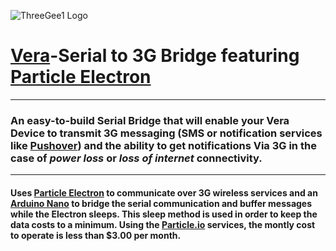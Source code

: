 ![ThreeGee1 Logo](http://www.konektedplay.com/threegee/assets/threegee-not-tripped.png "ThreeGee1 Plugin Logo")
# [Vera](http://getvera.com "getvera.com")-Serial to 3G Bridge featuring [Particle Electron](https://store.particle.io/?utm_source=ADWORDS&utm_medium=CPC&utm_campaign=Branded&ads_cmpid=678296808&ads_adid=34991192352&ads_matchtype=b&ads_network=g&ads_creative=191119814318&utm_term=particle%20electron&ads_targetid=kwd-261025688856&utm_source=adwords&utm_medium=ppc&ttv=2&gclid=CjwKCAjw3f3NBRBPEiwAiiHxGBDCyxr_WXZ1caIwNNZXcDzRbsz9a3IZqZVRQ_vidghuTnk1t04eQhoCBKwQAvD_BwE "particle.io")
***
### An easy-to-build Serial Bridge that will enable your Vera Device to transmit 3G messaging (SMS or notification services like [Pushover](https://pushover.net "pushover.net")) and the ability to get notifications Via 3G in the case of *power loss* or *loss of internet* connectivity.
***
#### Uses [Particle Electron](https://store.particle.io/?utm_source=ADWORDS&utm_medium=CPC&utm_campaign=Branded&ads_cmpid=678296808&ads_adid=34991192352&ads_matchtype=b&ads_network=g&ads_creative=191119814318&utm_term=particle%20electron&ads_targetid=kwd-261025688856&utm_source=adwords&utm_medium=ppc&ttv=2&gclid=CjwKCAjw3f3NBRBPEiwAiiHxGBDCyxr_WXZ1caIwNNZXcDzRbsz9a3IZqZVRQ_vidghuTnk1t04eQhoCBKwQAvD_BwE) to communicate over 3G wireless services and an [Arduino Nano](https://store.arduino.cc/usa/arduino-nano "arduino.cc") to bridge the serial communication and buffer messages while the Electron sleeps.  This sleep method is used in order to keep the data costs to a minimum.  Using the [Particle.io](https://www.particle.io "particle.io") services, the montly cost to operate is less than $3.00 per month.
